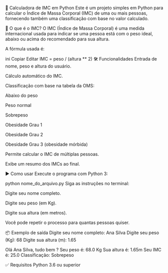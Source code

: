 🧮 Calculadora de IMC em Python
Este é um projeto simples em Python para calcular o Índice de Massa Corporal (IMC) de uma ou mais pessoas, fornecendo também uma classificação com base no valor calculado.

📌 O que é o IMC?
O IMC (Índice de Massa Corporal) é uma medida internacional usada para indicar se uma pessoa está com o peso ideal, abaixo ou acima do recomendado para sua altura.

A fórmula usada é:

ini
Copiar
Editar
IMC = peso / (altura ** 2)
🛠️ Funcionalidades
Entrada de nome, peso e altura do usuário.

Cálculo automático do IMC.

Classificação com base na tabela da OMS:

Abaixo do peso

Peso normal

Sobrepeso

Obesidade Grau 1

Obesidade Grau 2

Obesidade Grau 3 (obesidade mórbida)

Permite calcular o IMC de múltiplas pessoas.

Exibe um resumo dos IMCs ao final.

▶️ Como usar
Execute o programa com Python 3:

python nome_do_arquivo.py
Siga as instruções no terminal:

Digite seu nome completo.

Digite seu peso (em Kg).

Digite sua altura (em metros).

Você pode repetir o processo para quantas pessoas quiser.

📦 Exemplo de saída
Digite seu nome completo: Ana Silva
Digite seu peso (Kg): 68
Digite sua altura (m): 1.65

Olá Ana Silva, tudo bem ?
Seu peso é: 68.0 Kg
Sua altura é: 1.65m
Seu IMC é: 25.0
Classificação: Sobrepeso

✅ Requisitos
Python 3.6 ou superior